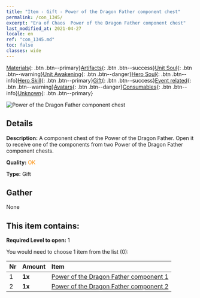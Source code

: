 ```yaml
---
title: "Item - Gift - Power of the Dragon Father component chest"
permalink: /con_1345/
excerpt: "Era of Chaos  Power of the Dragon Father component chest"
last_modified_at: 2021-04-27
locale: en
ref: "con_1345.md"
toc: false
classes: wide
---
```

 [Materials](/Items/){: .btn .btn--primary}[Artifacts](/Items/Artifacts/){: .btn .btn--success}[Unit Soul](/Items/UnitSoul/){: .btn .btn--warning}[Unit Awakening](/Items/UnitAwakening/){: .btn .btn--danger}[Hero Soul](/Items/HeroSoul/){: .btn .btn--info}[Hero Skill](/Items/HeroSkill/){: .btn .btn--primary}[Gift](/Items/Gift/){: .btn .btn--success}[Event related](/Items/Events/){: .btn .btn--warning}[Avatars](/Items/Avatars/){: .btn .btn--danger}[Consumables](/Items/Consumables/){: .btn .btn--info}[Unknown](/Items/Unknown/){: .btn .btn--primary}

 ![Power of the Dragon Father component chest](/images/t/i_906025.png)

## Details
 **Description:** A component chest of the Power of the Dragon Father. Open it to receive one of the components from two Power of the Dragon Father component chests.

 **Quality:** <span style="color: #FF8C00">OK</span>

 **Type:** Gift

## Gather

  None

## This item contains:

 **Required Level to open:** 1

 You would need to choose 1 item from the list (0):

  | Nr | Amount |     Item    |
  |:---|:-------|:------------|
  | 1 |  **1x** | [Power of the Dragon Father component 1](/Items/con_1346/) |  | 
  | 2 |  **1x** | [Power of the Dragon Father component 2](/Items/con_1347/) |  | 
